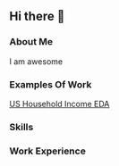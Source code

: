 ## Hi there 👋


### About Me
I am awesome

### Examples Of Work
[US Household Income EDA](https://github.com/Elizabeth-CJ/US-Household-Income)

### Skills


### Work Experience
